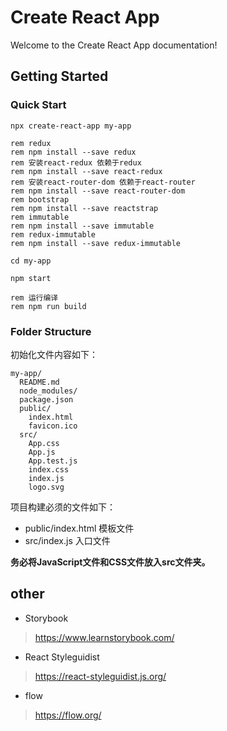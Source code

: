 # Create React App
Welcome to the Create React App documentation!
## Getting Started

### Quick Start

```CMD
npx create-react-app my-app

rem redux
rem npm install --save redux
rem 安装react-redux 依赖于redux
rem npm install --save react-redux
rem 安装react-router-dom 依赖于react-router
rem npm install --save react-router-dom
rem bootstrap
rem npm install --save reactstrap
rem immutable
rem npm install --save immutable
rem redux-immutable
rem npm install --save redux-immutable

cd my-app

npm start

rem 运行编译
rem npm run build
```

### Folder Structure
初始化文件内容如下：
```
my-app/
  README.md
  node_modules/
  package.json
  public/
    index.html
    favicon.ico
  src/
    App.css
    App.js
    App.test.js
    index.css
    index.js
    logo.svg
```
项目构建必须的文件如下：
- public/index.html 模板文件
- src/index.js 入口文件

**务必将JavaScript文件和CSS文件放入src文件夹。**


## other
- Storybook
> https://www.learnstorybook.com/
- React Styleguidist
> https://react-styleguidist.js.org/
- flow
> https://flow.org/